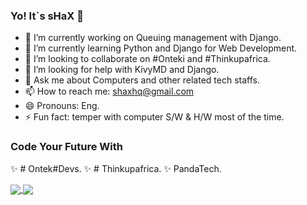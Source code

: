 ### Yo! It`s sHaX 👋

- 🔭 I’m currently working on Queuing management with Django.
- 🌱 I’m currently learning Python and Django for Web Development.
- 👯 I’m looking to collaborate on #Onteki and #Thinkupafrica.
- 🤔 I’m looking for help with KivyMD and Django.
- 💬 Ask me about Computers and other related tech staffs.
- 📫 How to reach me: shaxhq@gmail.com
- 😄 Pronouns: Eng.
- ⚡ Fun fact: temper with computer S/W & H/W most of the time.


### Code Your Future With

✨ # Ontek#Devs.
✨ # Thinkupafrica.
✨  PandaTech.


<a href="https://github.com/shaxpakistan/">
  <img align="center" src="https://github-readme-stats.vercel.app/api?username=shaxpakistan&show_icons=true&theme=radical&border_color=141414" />
</a>
<a href="https://github.com/shaxpakistan/">
  <img align="center" src="https://github-readme-stats.vercel.app/api/top-langs/?username=shaxpakistan&layout=compact" />
</a>

